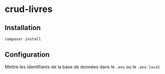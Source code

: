# crud-livres

## Installation
```bash
composer install
```

## Configuration
Mettre les identifiants de la base de données dans le `.env` ou le `.env.local`
